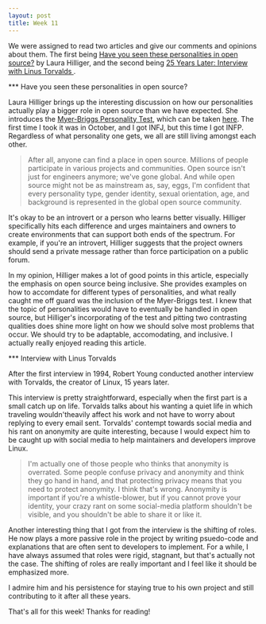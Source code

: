 ```yaml
---
layout: post
title: Week 11
---
```


We were assigned to read two articles and give our comments and opinions about them. The first being [Have you seen these personalities in open source?](https://opensource.com/open-organization/18/11/design-communities-personality-types?utm_campaign=intrel) by Laura Hilliger, and the second being [25 Years Later: Interview with Linus Torvalds ](https://www.linuxjournal.com/content/25-years-later-interview-linus-torvalds).

*** Have you seen these personalities in open source?

Laura Hilliger brings up the interesting discussion on how our personalities actually play a bigger role in open source than we have expected. She introduces the [Myer-Briggs Personality Test](https://www.myersbriggs.org/my-mbti-personality-type/mbti-basics/home.htm?bhcp=1), which can be taken [here](https://www.16personalities.com/free-personality-test). The first time I took it was in October, and I got INFJ, but this time I got INFP. Regardless of what personality one gets, we all are still living amongst each other.

> After all, anyone can find a place in open source. Millions of people participate in various projects and communities. Open source isn't just for engineers anymore; we've gone global. And while open source might not be as mainstream as, say, eggs, I'm confident that every personality type, gender identity, sexual orientation, age, and background is represented in the global open source community.

It's okay to be an introvert or a person who learns better visually. Hilliger specifically hits each difference and urges maintainers and owners to create environments that can support both ends of the spectrum. For example, if you're an introvert, Hilliger suggests that the project owners should send a private message rather than force participation on a public forum.

In my opinion, Hilliger makes a lot of good points in this article, especially the emphasis on open source being inclusive. She provides examples on how to accomdate for different types of personalities, and what really caught me off guard was the inclusion of the Myer-Briggs test. I knew that the topic of personalities would have to eventually be handled in open source, but Hilliger's incorporating of the test and pitting two contrasting qualities does shine more light on how we should solve most problems that occur. We should try to be adaptable, accomodating, and inclusive. I actually really enjoyed reading this article.

*** Interview with Linus Torvalds

After the first interview in 1994, Robert Young conducted another interview with Torvalds, the creator of Linux, 15 years later.

This interview is pretty straightforward, especially when the first part is a small catch up on life. Torvalds talks about his wanting a quiet life in which traveling wouldn'theavily affect his work and not have to worry about replying to every email sent. Torvalds' contempt towards social media and his rant on anonymity are quite interesting, because I would expect him to be caught up with social media to help maintainers and developers improve Linux.

> I'm actually one of those people who thinks that anonymity is overrated. Some people confuse privacy and anonymity and think they go hand in hand, and that protecting privacy means that you need to protect anonymity. I think that's wrong. Anonymity is important if you're a whistle-blower, but if you cannot prove your identity, your crazy rant on some social-media platform shouldn't be visible, and you shouldn't be able to share it or like it. 

Another interesting thing that I got from the interview is the shifting of roles. He now plays a more passive role in the project by writing psuedo-code and explanations that are often sent to developers to implement. For a while, I have always assumed that roles were rigid, stagnant, but that's actually not the case. The shifting of roles are really important and I feel like it should be emphasized more.

I admire him and his persistence for staying true to his own project and still contributing to it after all these years.

That's all for this week! Thanks for reading!